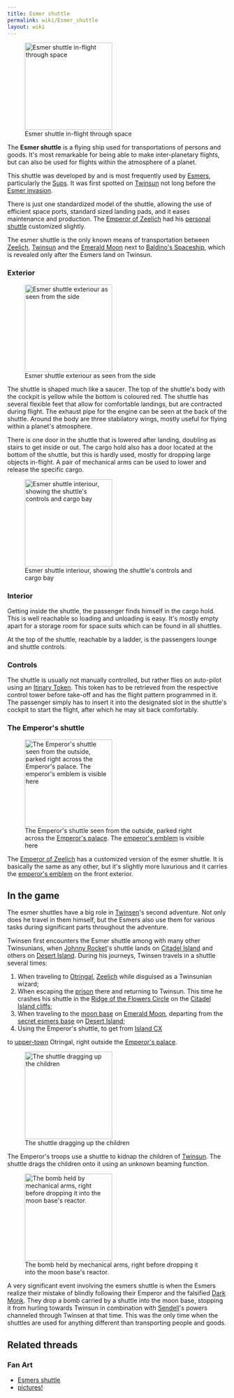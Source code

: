 ```yaml
---
title: Esmer shuttle
permalink: wiki/Esmer_shuttle
layout: wiki
---
```


<figure>
<img src="Screenshot-lba2-movies-07-esmers_shuttle-VOYAGEZ43.gif"
title="Esmer shuttle in-flight through space" width="200" />
<figcaption>Esmer shuttle in-flight through space</figcaption>
</figure>

The **Esmer shuttle** is a flying ship used for transportations of
persons and goods. It's most remarkable for being able to make
inter-planetary flights, but can also be used for flights within the
atmosphere of a planet.

This shuttle was developed by and is most frequently used by
[Esmers](Esmer "wikilink"), particularly the [Sups](Sup "wikilink"). It
was first spotted on [Twinsun](Twinsun "wikilink") not long before the
[Esmer invasion](Esmer#The_Esmer_invasion "wikilink").

There is just one standardized model of the shuttle, allowing the use of
efficient space ports, standard sized landing pads, and it eases
maintenance and production. The [Emperor of
Zeelich](Emperor_of_Zeelich "wikilink") had his [personal
shuttle](#The_Emperor\'s_shuttle "wikilink") customized slightly.

The esmer shuttle is the only known means of transportation between
[Zeelich](Zeelich "wikilink"), [Twinsun](Twinsun "wikilink") and the
[Emerald Moon](Emerald_Moon "wikilink") next to [Baldino's
Spaceship](Baldino's_Spaceship "wikilink"), which is revealed only after
the Esmers land on Twinsun.

### Exterior

<figure>
<img src="Screenshot-lba2-movies-07-esmers_shuttle-VOYAGEZ09.gif"
title="Esmer shuttle exteriour as seen from the side" width="200" />
<figcaption>Esmer shuttle exteriour as seen from the side</figcaption>
</figure>

The shuttle is shaped much like a saucer. The top of the shuttle's body
with the cockpit is yellow while the bottom is coloured red. The shuttle
has several flexible feet that allow for comfortable landings, but are
contracted during flight. The exhaust pipe for the engine can be seen at
the back of the shuttle. Around the body are three stabilatory wings,
mostly useful for flying within a planet's atmosphere.

There is one door in the shuttle that is lowered after landing, doubling
as stairs to get inside or out. The cargo hold also has a door located
at the bottom of the shuttle, but this is hardly used, mostly for
dropping large objects in-flight. A pair of mechanical arms can be used
to lower and release the specific cargo.

<figure>
<img src="Shuttle.jpg"
title="Esmer shuttle interiour, showing the shuttle&#39;s controls and cargo bay"
width="200" />
<figcaption>Esmer shuttle interiour, showing the shuttle's controls and
cargo bay</figcaption>
</figure>

### Interior

Getting inside the shuttle, the passenger finds himself in the cargo
hold. This is well reachable so loading and unloading is easy. It's
mostly empty apart for a storage room for space suits which can be found
in all shuttles.

At the top of the shuttle, reachable by a ladder, is the passengers
lounge and shuttle controls.

### Controls

The shuttle is usually not manually controlled, but rather flies on
auto-pilot using an [Itinary Token](Itinary_Token "wikilink"). This
token has to be retrieved from the respective control tower before
take-off and has the flight pattern programmed in it. The passenger
simply has to insert it into the designated slot in the shuttle's
cockpit to start the flight, after which he may sit back comfortably.

### The Emperor's shuttle

<figure>
<img src="Screenshot-lba2-ingame-otringal-emperial_shuttle_platform.gif"
title="The Emperor&#39;s shuttle seen from the outside, parked right across the Emperor&#39;s palace. The emperor&#39;s emblem is visible here"
width="200" />
<figcaption>The Emperor's shuttle seen from the outside, parked right
across the <a href="Emperor&#39;s_palace" title="wikilink">Emperor's
palace</a>. The <a href="emperor&#39;s_emblem"
title="wikilink">emperor's emblem</a> is visible here</figcaption>
</figure>

The [Emperor of Zeelich](Emperor_of_Zeelich "wikilink") has a customized
version of the esmer shuttle. It is basically the same as any other, but
it's slightly more luxurious and it carries the [emperor's
emblem](emperor's_emblem "wikilink") on the front exterior.

## In the game

The esmer shuttles have a big role in [Twinsen](Twinsen "wikilink")'s
second adventure. Not only does he travel in them himself, but the
Esmers also use them for various tasks during significant parts
throughout the adventure.

Twinsen first encounters the Esmer shuttle among with many other
Twinsunians, when [Johnny Rocket](Johnny_Rocket "wikilink")'s shuttle
lands on [Citadel Island](Citadel_Island "wikilink") and others on
[Desert Island](Desert_Island "wikilink"). During his journeys, Twinsen
travels in a shuttle several times:

1.  When traveling to [Otringal](Otringal "wikilink"),
    [Zeelich](Zeelich "wikilink") while disguised as a Twinsunian
    wizard;
2.  When escaping the [prison](Otringal_prison "wikilink") there and
    returning to Twinsun. This time he crashes his shuttle in the [Ridge
    of the Flowers Circle](Ridge_of_the_Flowers_Circle "wikilink") on
    the [Citadel Island cliffs](Citadel_Island_cliffs "wikilink");
3.  When traveling to the [moon base](moon_base "wikilink") on [Emerald
    Moon](Emerald_Moon "wikilink"), departing from the [secret esmers
    base](secret_esmers_base "wikilink") on [Desert
    Island](Desert_Island "wikilink");
4.  Using the Emperor's shuttle, to get from [Island
    CX](Island_CX "wikilink")

to [upper-town](Upper_city "wikilink") Otringal, right outside the
[Emperor's palace](Emperor's_palace "wikilink").

</li>
</ol>

<figure>
<img src="Screenshot-lba2-movies-12-children_abduction-ENFA362.gif"
title="The shuttle dragging up the children" width="200" />
<figcaption>The shuttle dragging up the children</figcaption>
</figure>

The Emperor's troops use a shuttle to kidnap the children of
[Twinsun](Twinsun "wikilink"). The shuttle drags the children onto it
using an unknown beaming function.

<figure>
<img src="Screenshot-lba2-movies-25-ending_1-END1865.gif"
title="The bomb held by mechanical arms, right before dropping it into the moon base&#39;s reactor."
width="200" />
<figcaption>The bomb held by mechanical arms, right before dropping it
into the moon base's reactor.</figcaption>
</figure>

A very significant event involving the esmers shuttle is when the Esmers
realize their mistake of blindly following their Emperor and the
falsified [Dark Monk](Dark_Monk "wikilink"). They drop a bomb carried by
a shuttle into the moon base, stopping it from hurling towards Twinsun
in combination with [Sendell](Sendell "wikilink")'s powers channeled
through Twinsen at that time. This was the only time when the shuttles
are used for anything different than transporting people and goods.

## Related threads

### Fan Art

- [Esmers
  shuttle](http://forum.magicball.net/showthread.php?p=34217#post34217)
- [pictures!](http://forum.magicball.net/showthread.php?p=111337#post111337)
